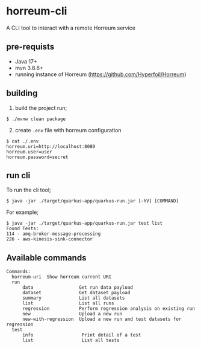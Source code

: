 # horreum-cli

A CLI tool to interact with a remote Horreum service

## pre-requists

 - Java 17+
 - mvn 3.8.6+
 - running instance of Horreum (https://github.com/Hyperfoil/Horreum)

## building

1. build the project run;

```shell
$ ./mvnw clean package
```

2. create `.env` file with horreum configuration

```shell
$ cat ./.env 
horreum.uri=http://localhost:8080
horreum.user=user
horreum.password=secret
```

## run cli

To run the cli tool;

```shell
$ java -jar ./target/quarkus-app/quarkus-run.jar [-hV] [COMMAND]
```

For example;

```shell
$ java -jar ./target/quarkus-app/quarkus-run.jar test list
Found Tests: 
114 - amq-broker-message-processing
226 - aws-kinesis-sink-connector
```

## Available commands

```shell
Commands:
  horreum-uri  Show horreum current URI
  run
      data                 Get run data payload
      dataset              Get dataset payload
      summary              List all datasets
      list                 List all runs
      regression           Perform regression analysis on existing run
      new                  Upload a new run
      new-with-regression  Upload a new run and test datasets for regression
  test
      info                  Print detail of a test
      list                  List all tests

```